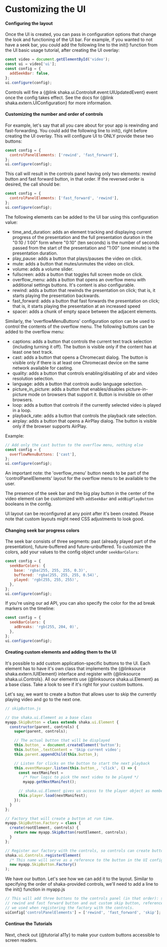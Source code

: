 # Customizing the UI

#### Configuring the layout

Once the UI is created, you can pass in configuration options that change
the look and functioning of the UI bar. For example, if you wanted to not have
a seek bar, you could add the following line to the init() function from the UI
basic usage tutorial, after creating the UI overlay:

```js
const video = document.getElementById('video');
const ui = video['ui'];
const config = {
  addSeekBar: false,
};
ui.configure(config);
```

Controls will fire a {@link shaka.ui.Controls#.event:UIUpdatedEvent} event once the
config takes effect.
See the docs for {@link shaka.extern.UIConfiguration} for more information.

#### Customizing the number and order of controls

For example, let's say that all you care about for your app is rewinding and
fast-forwarding. You could add the following line to init(), right before
creating the UI overlay. This will configure UI to ONLY provide these two buttons:

```js
const config = {
  controlPanelElements: ['rewind', 'fast_forward'],
};
ui.configure(config);
```

This call will result in the controls panel having only two elements: rewind
button and fast forward button, in that order. If the reversed order is desired,
the call should be:

```js
const config = {
  controlPanelElements: ['fast_forward', 'rewind'],
};
ui.configure(config);
```

The following elements can be added to the UI bar using this configuration value:

- time_and_duration: adds an element tracking and displaying current progress of
  the presentation and the full presentation duration in the "0:10 / 1:00"
  form where "0:10" (ten seconds) is the number of seconds passed from the start of the presentation
  and "1:00" (one minute) is the presentation duration.
- play_pause: adds a button that plays/pauses the video on click.
- mute: adds a button that mutes/unmutes the video on click.
- volume: adds a volume slider.
- fullscreen: adds a button that toggles full screen mode on click.
- overflow_menu: adds a button that opens an overflow menu with additional settings
  buttons. It's content is also configurable.
- rewind: adds a button that rewinds the presentation on click; that is, it starts playing
  the presentation backwards.
- fast_forward: adds a button that fast forwards the presentation on click; that is, it
  starts playing the presentation at an increased speed
- spacer: adds a chunk of empty space between the adjacent elements.
<!-- TODO: If we add more buttons that can be put in the order this way, list them here. -->

Similarly, the 'overflowMenuButtons' configuration option can be used to control
the contents of the overflow menu.
The following buttons can be added to the overflow menu:

- captions: adds a button that controls the current text track selection (including turning it off).
  The button is visible only if the content has at least one text track.
- cast: adds a button that opens a Chromecast dialog. The button is visible only if there is
  at least one Chromecast device on the same network available for casting.
- quality: adds a button that controls enabling/disabling of abr and video resolution selection.
- language: adds a button that controls audio language selection.
- picture_in_picture: adds a button that enables/disables picture-in-picture mode on browsers
  that support it. Button is invisible on other browsers.
- loop: adds a button that controls if the currently selected video is played in a loop.
- playback_rate: adds a button that controls the playback rate selection.
- airplay: adds a button that opens a AirPlay dialog. The button is visible only if the browser
supports AirPlay.
<!-- TODO: If we add more buttons that can be put in the order this way, list them here. -->

Example:

```js
// Add only the cast button to the overflow menu, nothing else
const config = {
  overflowMenuButtons: ['cast'],
};
ui.configure(config);
```

An important note: the 'overflow_menu' button needs to be part of the 'controlPanelElements'
layout for the overflow menu to be available to the user.

The presence of the seek bar and the big play button in the center of the video element can be
customized with `addSeekBar` and `addBigPlayButton` booleans in the config.

UI layout can be reconfigured at any point after it's been created.
Please note that custom layouts might need CSS adjustments to look good.

#### Changing seek bar progress colors

The seek bar consists of three segments: past (already played part of the presentation),
future-buffered and future-unbuffered.
To customize the colors, add your values to the config object under `seekBarColors`:

```js
const config = {
  seekBarColors: {
    base: 'rgba(255, 255, 255, 0.3)',
    buffered: 'rgba(255, 255, 255, 0.54)',
    played: 'rgb(255, 255, 255)',
  },
};
ui.configure(config);
```

If you're using our ad API, you can also specify the color for the ad break markers on
the timeline:

```js
const config = {
  seekBarColors: {
    adBreaks: 'rgb(255, 204, 0)',
  },
};
ui.configure(config);
```

#### Creating custom elements and adding them to the UI

It's possible to add custom application-specific buttons to the UI.
Each element has to have it's own class that implements the {@linksource shaka.extern.IUIElement}
interface and register with {@linksource shaka.ui.Controls}.
All our elements use {@linksource shaka.ui.Element} as a base class. Take a look to see if it's
right for your custom buttons.

Let's say, we want to create a button that allows user to skip the currently playing video and go to
the next one.

```js
// skipButton.js

// Use shaka.ui.Element as a base class
myapp.SkipButton = class extends shaka.ui.Element {
  constructor(parent, controls) {
    super(parent, controls);

    // The actual button that will be displayed
    this.button_ = document.createElement('button');
    this.button_.textContent = 'Skip current video';
    this.parent.appendChild(this.button_);

    // Listen for clicks on the button to start the next playback
    this.eventManager.listen(this.button_, 'click', () => {
      const nextManifest =
        /* Your logic to pick the next video to be played */
        myapp.getNextManifest();

      // shaka.ui.Element gives us access to the player object as member of the class
      this.player.load(nextManifest);
    });
  }
};

// Factory that will create a button at run time.
myapp.SkipButton.Factory = class {
  create(rootElement, controls) {
    return new myapp.SkipButton(rootElement, controls);
  }
};

// Register our factory with the controls, so controls can create button instances.
shaka.ui.Controls.registerElement(
  /* This name will serve as a reference to the button in the UI configuration object */ 'skip',
  new myapp.SkipButton.Factory()
);
```

We have our button. Let's see how we can add it to the layout.
Similar to specifying the order of shaka-provided controls, we'll need to
add a line to the init() function in myapp.js

```js
// This will add three buttons to the controls panel (in that order): shaka-provided
// rewind and fast forward button and out custom skip button, referenced by the name
// we used when registering the factory with the controls.
uiConfig['controlPanelElements'] = ['rewind', 'fast_forward', 'skip'];
```

<!-- TODO: Create a doc on best a11y practices for custom buttons and link to the
  localization docs explaining how to take advantage of our localization system. -->

#### Continue the Tutorials

Next, check out {@tutorial a11y} to make your custom buttons accessible to screen readers.
